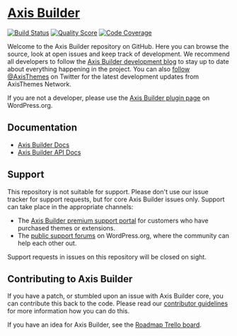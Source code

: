# [Axis Builder](http://axisthemes.com/axis-builder/)

[![Build Status](https://img.shields.io/travis/axisthemes/axis-builder/master.svg?style=flat-square)](https://travis-ci.org/axisthemes/axis-builder)
[![Quality Score](https://img.shields.io/scrutinizer/g/axisthemes/axis-builder.svg?style=flat-square)](https://scrutinizer-ci.com/g/axisthemes/axis-builder)
[![Code Coverage](https://img.shields.io/scrutinizer/coverage/g/axisthemes/axis-builder.svg?style=flat-square)](https://scrutinizer-ci.com/g/axisthemes/axis-builder)

Welcome to the Axis Builder repository on GitHub. Here you can browse the source, look at open issues and keep track of development. We recommend all developers to follow the [Axis Builder development blog](http://dev.axisthemes.com/axis-builder/) to stay up to date about everything happening in the project. You can also [follow @AxisThemes](https://twitter.com/AxisThemes) on Twitter for the latest development updates from AxisThemes Network.

If you are not a developer, please use the [Axis Builder plugin page](http://wordpress.org/plugins/axis-builder/) on WordPress.org.

## Documentation
* [Axis Builder Docs](http://docs.axisthemes.com/documentation/plugins/axis-builder/)
* [Axis Builder API Docs](http://docs.axisthemes.com/apidocs/axis-builder/)

## Support
This repository is not suitable for support. Please don't use our issue tracker for support requests, but for core Axis Builder issues only. Support can take place in the appropriate channels:

* The [Axis Builder premium support portal](http://support.axisthemes.com/) for customers who have purchased themes or extensions.
* The [public support forums](http://wordpress.org/support/plugin/axis-builder) on WordPress.org, where the community can help each other out.

Support requests in issues on this repository will be closed on sight.

## Contributing to Axis Builder
If you have a patch, or stumbled upon an issue with Axis Builder core, you can contribute this back to the code. Please read our [contributor guidelines](https://github.com/axisthemes/axis-builder/blob/master/CONTRIBUTING.md) for more information how you can do this.

If you have an idea for Axis Builder, see the [Roadmap Trello board](https://trello.com/b/R0Xt2fB8/axis-builder-roadmap).
